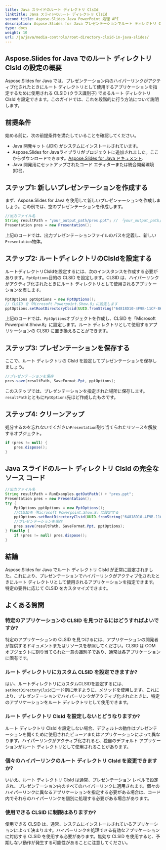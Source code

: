 ```yaml
---
title: Java スライドのルート ディレクトリ ClsId
linktitle: Java スライドのルート ディレクトリ ClsId
second_title: Aspose.Slides Java PowerPoint 処理 API
description: Aspose.Slides for Java プレゼンテーションでルート ディレクトリ ClsId を設定する方法を学びます。CLSID を使用してハイパーリンクの動作をカスタマイズします。
type: docs
weight: 10
url: /ja/java/media-controls/root-directory-clsid-in-java-slides/
---
```


## Aspose.Slides for Java でのルート ディレクトリ ClsId の設定の概要

Aspose.Slides for Java では、プレゼンテーション内のハイパーリンクがアクティブ化されたときにルート ディレクトリとして使用するアプリケーションを指定するために使用される CLSID (クラス識別子) であるルート ディレクトリ ClsId を設定できます。このガイドでは、これを段階的に行う方法について説明します。

## 前提条件

始める前に、次の前提条件を満たしていることを確認してください。

- Java 開発キット (JDK) がシステムにインストールされています。
-  Aspose.Slides for Javaライブラリがプロジェクトに追加されました。ここからダウンロードできます。[Aspose.Slides for Java ドキュメント](https://reference.aspose.com/slides/java/).
- Java 開発用にセットアップされたコード エディターまたは統合開発環境 (IDE)。

## ステップ1: 新しいプレゼンテーションを作成する

まず、Aspose.Slides for Java を使用して新しいプレゼンテーションを作成しましょう。この例では、空のプレゼンテーションを作成します。

```java
//出力ファイル名
String resultPath = "your_output_path/pres.ppt"; // 「your_output_path」を希望の出力ディレクトリに置き換えます。
Presentation pres = new Presentation();
```

上記のコードでは、出力プレゼンテーションファイルのパスを定義し、新しい`Presentation`物体。

## ステップ2: ルートディレクトリのClsIdを設定する

ルートディレクトリClsIdを設定するには、次のインスタンスを作成する必要があります。`PptOptions`目的の CLSID を設定します。CLSID は、ハイパーリンクがアクティブ化されたときにルート ディレクトリとして使用されるアプリケーションを表します。

```java
PptOptions pptOptions = new PptOptions();
// CLSID を「Microsoft Powerpoint.Show.8」に設定します
pptOptions.setRootDirectoryClsid(UUID.fromString("64818D10-4F9B-11CF-86EA-00AA00B929E8"));
```

上記のコードでは、`PptOptions`オブジェクトを作成し、CLSID を「Microsoft Powerpoint.Show.8」に設定します。ルート ディレクトリとして使用するアプリケーションの CLSID に置き換えることができます。

## ステップ3: プレゼンテーションを保存する

ここで、ルート ディレクトリの ClsId を設定してプレゼンテーションを保存しましょう。

```java
//プレゼンテーションを保存
pres.save(resultPath, SaveFormat.Ppt, pptOptions);
```

このステップでは、プレゼンテーションを指定された場所に保存します。`resultPath`とともに`PptOptions`先ほど作成したものです。

## ステップ4: クリーンアップ

処分するのを忘れないでください`Presentation`割り当てられたリソースを解放するオブジェクト。

```java
if (pres != null) {
    pres.dispose();
}
```

## Java スライドのルート ディレクトリ ClsId の完全なソース コード

```java
//出力ファイル名
String resultPath = RunExamples.getOutPath() + "pres.ppt";
Presentation pres = new Presentation();
try {
	PptOptions pptOptions = new PptOptions();
	//CLSIDを「Microsoft Powerpoint.Show.8」に設定する
	pptOptions.setRootDirectoryClsid(UUID.fromString("64818D10-4F9B-11CF-86EA-00AA00B929E8"));
	//プレゼンテーションを保存
	pres.save(resultPath, SaveFormat.Ppt, pptOptions);
} finally {
	if (pres != null) pres.dispose();
}
```

## 結論

Aspose.Slides for Java でルート ディレクトリ ClsId が正常に設定されました。これにより、プレゼンテーションでハイパーリンクがアクティブ化されたときにルート ディレクトリとして使用されるアプリケーションを指定できます。特定の要件に応じて CLSID をカスタマイズできます。

## よくある質問

### 特定のアプリケーションの CLSID を見つけるにはどうすればよいですか?

特定のアプリケーションの CLSID を見つけるには、アプリケーションの開発者が提供するドキュメントまたはリソースを参照してください。CLSID は COM オブジェクトに割り当てられた一意の識別子であり、通常は各アプリケーションに固有です。

### ルート ディレクトリにカスタム CLSID を設定できますか?

はい、ルートディレクトリにカスタムCLSIDを設定するには、`setRootDirectoryClsid`コード例に示すように、メソッドを使用します。これにより、プレゼンテーションでハイパーリンクがアクティブ化されたときに、特定のアプリケーションをルート ディレクトリとして使用できます。

### ルート ディレクトリ ClsId を設定しないとどうなりますか?

ルート ディレクトリ ClsId を設定しない場合、デフォルトの動作はプレゼンテーションを開くために使用されたビューアまたはアプリケーションによって異なります。ハイパーリンクがアクティブ化されると、独自のデフォルト アプリケーションがルート ディレクトリとして使用されることがあります。

### 個々のハイパーリンクのルート ディレクトリ ClsId を変更できますか?

いいえ、ルート ディレクトリ ClsId は通常、プレゼンテーション レベルで設定され、プレゼンテーション内のすべてのハイパーリンクに適用されます。個々のハイパーリンクに異なるアプリケーションを指定する必要がある場合は、コード内でそれらのハイパーリンクを個別に処理する必要がある場合があります。

### 使用できる CLSID に制限はありますか?

使用できる CLSID は、通常、システムにインストールされているアプリケーションによって決まります。ハイパーリンクを処理できる有効なアプリケーションに対応する CLSID を使用する必要があります。無効な CLSID を使用すると、予期しない動作が発生する可能性があることに注意してください。